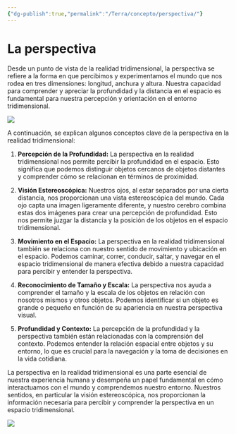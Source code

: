 ```yaml
---
{"dg-publish":true,"permalink":"/Terra/concepto/perspectiva/"}
---
```



# La perspectiva

Desde un punto de vista de la realidad tridimensional, la perspectiva se refiere a la forma en que percibimos y experimentamos el mundo que nos rodea en tres dimensiones: longitud, anchura y altura. Nuestra capacidad para comprender y apreciar la profundidad y la distancia en el espacio es fundamental para nuestra percepción y orientación en el entorno tridimensional.

![](https://i.imgur.com/SFtAKdB.png)


A continuación, se explican algunos conceptos clave de la perspectiva en la realidad tridimensional:

1. **Percepción de la Profundidad:** La perspectiva en la realidad tridimensional nos permite percibir la profundidad en el espacio. Esto significa que podemos distinguir objetos cercanos de objetos distantes y comprender cómo se relacionan en términos de proximidad.

2. **Visión Estereoscópica:** Nuestros ojos, al estar separados por una cierta distancia, nos proporcionan una vista estereoscópica del mundo. Cada ojo capta una imagen ligeramente diferente, y nuestro cerebro combina estas dos imágenes para crear una percepción de profundidad. Esto nos permite juzgar la distancia y la posición de los objetos en el espacio tridimensional.

3. **Movimiento en el Espacio:** La perspectiva en la realidad tridimensional también se relaciona con nuestro sentido de movimiento y ubicación en el espacio. Podemos caminar, correr, conducir, saltar, y navegar en el espacio tridimensional de manera efectiva debido a nuestra capacidad para percibir y entender la perspectiva.

4. **Reconocimiento de Tamaño y Escala:** La perspectiva nos ayuda a comprender el tamaño y la escala de los objetos en relación con nosotros mismos y otros objetos. Podemos identificar si un objeto es grande o pequeño en función de su apariencia en nuestra perspectiva visual.

5. **Profundidad y Contexto:** La percepción de la profundidad y la perspectiva también están relacionadas con la comprensión del contexto. Podemos entender la relación espacial entre objetos y su entorno, lo que es crucial para la navegación y la toma de decisiones en la vida cotidiana.

La perspectiva en la realidad tridimensional es una parte esencial de nuestra experiencia humana y desempeña un papel fundamental en cómo interactuamos con el mundo y comprendemos nuestro entorno. Nuestros sentidos, en particular la visión estereoscópica, nos proporcionan la información necesaria para percibir y comprender la perspectiva en un espacio tridimensional.

![](https://i.imgur.com/F4KkdvH.jpg)
